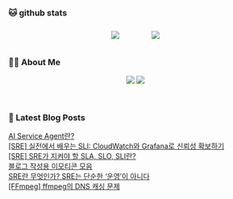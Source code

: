 
###  🐱 github stats  

<div id="main" align="center">
    <img src="https://github-readme-stats.vercel.app/api?username=peterica&count_private=true&show_icons=true&theme=radical"
        style="height: auto; margin-left: 20px; margin-right: 20px; padding: 10px;"/>
    <img src="https://github-readme-stats.vercel.app/api/top-langs/?username=peterica&layout=compact"   
        style="height: auto; margin-left: 20px; margin-right: 20px; padding: 10px;"/>
</div>

###  💁‍♀️ About Me  
<p align="center">
    <a href="https://peterica.tistory.com/"><img src="https://img.shields.io/badge/Blog-FF5722?style=flat-square&logo=Blogger&logoColor=white"/></a>
    <a href="mailto:ilovefran.ofm@gmail.com"><img src="https://img.shields.io/badge/Gmail-d14836?style=flat-square&logo=Gmail&logoColor=white&link=ilovefran.ofm@gmail.com"/></a>
</p>

<br>

### 📕 Latest Blog Posts   

<a href ="https://peterica.tistory.com/940"> AI Service Agent란? </a> <br>
<a href ="https://peterica.tistory.com/938"> [SRE] 실전에서 배우는 SLI: CloudWatch와 Grafana로 신뢰성 확보하기 </a> <br>
<a href ="https://peterica.tistory.com/937"> [SRE] SRE가 지켜야 할 SLA, SLO, SLI란? </a> <br>
<a href ="https://peterica.tistory.com/936"> 블로그 작성용 이모티콘 모음 </a> <br>
<a href ="https://peterica.tistory.com/935"> SRE란 무엇인가? SRE는 단순한 &lsquo;운영&rsquo;이 아니다 </a> <br>
<a href ="https://peterica.tistory.com/932"> [FFmpeg] ffmpeg의 DNS 캐싱 문제 </a> <br>
